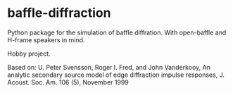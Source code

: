 # baffle-diffraction

Python package for the simulation of baffle diffration. With open-baffle and H-frame speakers in mind.

Hobby project.

Based on: U. Peter Svensson, Roger I. Fred, and John Vanderkooy, An analytic secondary source model of edge diffraction impulse responses, J. Acoust. Soc. Am. 106 (5), November 1999
